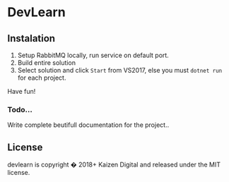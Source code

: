# DevLearn

## Instalation


1. Setup RabbitMQ locally, run service on default port. 
2. Build entire solution
3. Select solution and click `Start` from VS2017, else you must `dotnet run` for each project.

Have fun!

### Todo...

Write complete beutifull documentation for the project..


## License

devlearn is copyright � 2018+ Kaizen Digital and released under the MIT license.